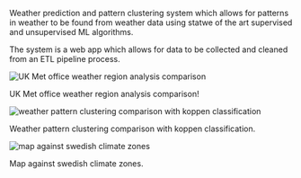 Weather prediction and pattern clustering system which allows for patterns in weather to be found from weather data using  statwe of the art supervised and unsupervised ML algorithms.

The system is a web app which allows for data to be collected and cleaned from an ETL pipeline process.


![UK Met office weather region analysis comparison](https://github.com/user-attachments/assets/3f3ba705-fa0f-4427-95e4-babc616b27b7)

UK Met office weather region analysis comparison!




![weather pattern clustering comparison with koppen classification](https://github.com/user-attachments/assets/5ac71e26-b6c0-47f6-9cfd-f6e7b1b21311)

Weather pattern clustering comparison with koppen classification.





![map against swedish climate zones](https://github.com/user-attachments/assets/afb402a1-5656-4fb2-93f1-8fa2c3ec3fa6)

Map against swedish climate zones.
